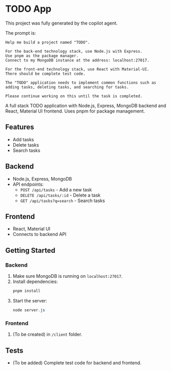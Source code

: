 # TODO App

This project was fully generated by the copilot agent.

The prompt is:

```
Help me build a project named "TODO".

For the back-end technology stack, use Node.js with Express.
Use pnpm as the package manager.
Connect to my MongoDB instance at the address: localhost:27017.

For the front-end technology stack, use React with Material-UI.
There should be complete test code.

The "TODO" application needs to implement common functions such as adding tasks, deleting tasks, and searching for tasks.

Please continue working on this until the task is completed.

```

A full stack TODO application with Node.js, Express, MongoDB backend and React, Material UI frontend. Uses pnpm for package management.

## Features

- Add tasks
- Delete tasks
- Search tasks

## Backend

- Node.js, Express, MongoDB
- API endpoints:
  - `POST /api/tasks` - Add a new task
  - `DELETE /api/tasks/:id` - Delete a task
  - `GET /api/tasks?q=search` - Search tasks

## Frontend

- React, Material UI
- Connects to backend API

## Getting Started

### Backend

1. Make sure MongoDB is running on `localhost:27017`.
2. Install dependencies:
   ```powershell
   pnpm install
   ```
3. Start the server:
   ```powershell
   node server.js
   ```

### Frontend

1. (To be created) in `/client` folder.

## Tests

- (To be added) Complete test code for backend and frontend.
